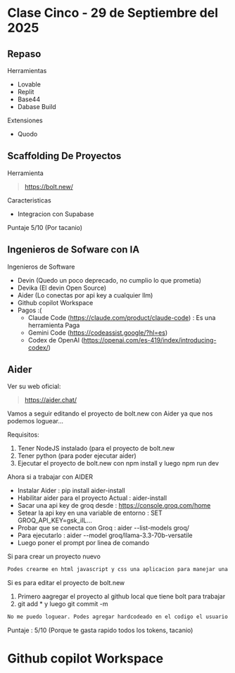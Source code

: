 # Clase Cinco - 29 de Septiembre del 2025

## Repaso

Herramientas
* Lovable
* Replit
* Base44
* Dabase Build

Extensiones
* Quodo

## Scaffolding De Proyectos

Herramienta
> https://bolt.new/

Caracteristicas
* Integracion con Supabase

Puntaje 5/10 (Por tacanio)

## Ingenieros de Sofware con IA

Ingenieros de Software
* Devin (Quedo un poco deprecado, no cumplio lo que prometia)
* Devika (El devin Open Source)
* Aider (Lo conectas por api key a cualquier llm)
* Github copilot Workspace
* Pagos :(
  * Claude Code (https://claude.com/product/claude-code) : Es una herramienta Paga
  * Gemini Code (https://codeassist.google/?hl=es)
  * Codex de OpenAI (https://openai.com/es-419/index/introducing-codex/)

## Aider

Ver su web oficial:
> https://aider.chat/

Vamos a seguir editando el proyecto de bolt.new con Aider ya que nos podemos loguear...

Requisitos:
1) Tener NodeJS instalado (para el proyecto de bolt.new
2) Tener python (para poder ejecutar aider)
3) Ejecutar el proyecto de bolt.new con npm install y luego npm run dev

Ahora si a trabajar con AIDER
* Instalar Aider : pip install aider-install
* Habilitar aider para el proyecto Actual : aider-install
* Sacar una api key de groq desde : https://console.groq.com/home
* Setear la api key en una variable de entorno : SET GROQ_API_KEY=gsk_iIL...
* Probar que se conecta con Groq : aider --list-models groq/
* Para ejecutarlo : aider --model groq/llama-3.3-70b-versatile
* Luego poner el prompt por linea de comando

Si para crear un proyecto nuevo
```txt
Podes crearme en html javascript y css una aplicacion para manejar una todo list
```

Si es para editar el proyecto de bolt.new
1) Primero aagregar el proyecto al github local que tiene bolt para trabajar
2) git add * y luego git commit -m
```txt
No me puedo loguear. Podes agregar hardcodeado en el codigo el usuario root@root.com con password root y hadcodear el resto de las ventanas sin usar la base de datos si uso ese usuario? Crea mocks para todos los datos que sean necesarios.
```

Puntaje : 5/10 (Porque te gasta rapido todos los tokens, tacanio)

# Github copilot Workspace

